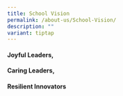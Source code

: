 ```yaml
---
title: School Vision
permalink: /about-us/School-Vision/
description: ""
variant: tiptap
---
```

<h4><strong>Joyful Leaders,</strong></h4>
<h4><strong>Caring Leaders,</strong></h4>
<h4><strong>Resilient Innovators</strong></h4>
<p></p>